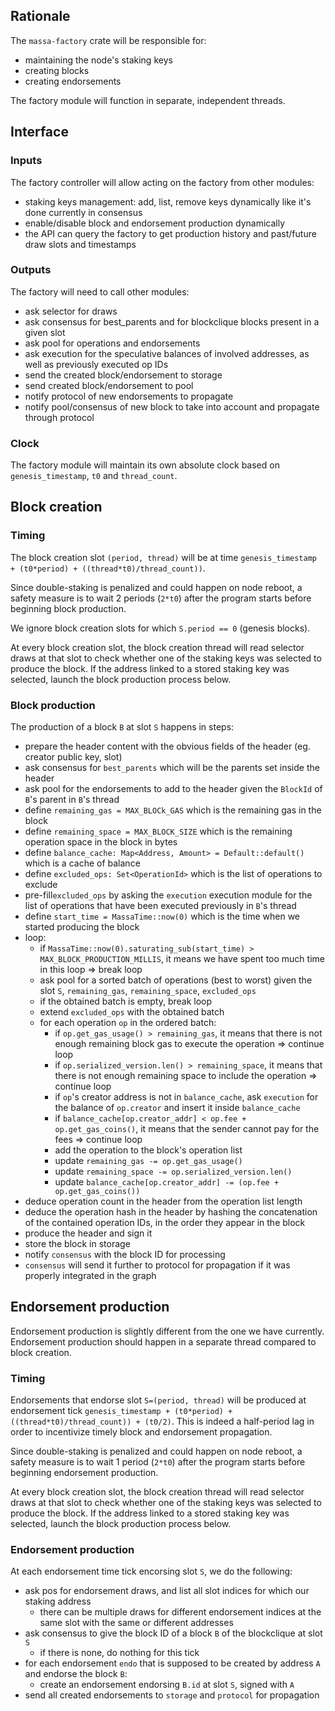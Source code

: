## Rationale

The `massa-factory` crate will be responsible for:
* maintaining the node's staking keys
* creating blocks
* creating endorsements

The factory module will function in separate, independent threads.

## Interface

### Inputs

The factory controller will allow acting on the factory from other modules:
* staking keys management: add, list, remove keys dynamically like it's done currently in consensus
* enable/disable block and endorsement production dynamically
* the API can query the factory to get production history and past/future draw slots and timestamps

### Outputs

The factory will need to call other modules:
* ask selector for draws
* ask consensus for best_parents and for blockclique blocks present in a given slot
* ask pool for operations and endorsements
* ask execution for the speculative balances of involved addresses, as well as previously executed op IDs
* send the created block/endorsement to storage
* send created block/endorsement to pool
* notify protocol of new endorsements to propagate
* notify pool/consensus of new block to take into account and propagate through protocol

### Clock

The factory module will maintain its own absolute clock based on `genesis_timestamp`, `t0` and `thread_count`.

## Block creation

### Timing

The block creation slot `(period, thread)` will be at time `genesis_timestamp + (t0*period) + ((thread*t0)/thread_count))`.

Since double-staking is penalized and could happen on node reboot, a safety measure is to wait 2 periods (`2*t0`) after the program starts before beginning block production.

We ignore block creation slots for which `S.period == 0` (genesis blocks).

At every block creation slot, the block creation thread will read selector draws at that slot to check whether one of the staking keys was selected to produce the block.
If the address linked to a stored staking key was selected, launch the block production process below.

### Block production

The production of a block `B` at slot `S` happens in steps:
* prepare the header content with the obvious fields of the header (eg. creator public key, slot)
* ask consensus for `best_parents` which will be the parents set inside the header
* ask pool for the endorsements to add to the header given the `BlockId` of `B`'s parent in `B`'s thread
* define `remaining_gas = MAX_BLOCk_GAS`  which is the remaining gas in the block
* define `remaining_space = MAX_BLOCK_SIZE` which is the remaining operation space in the block in bytes
* define `balance_cache: Map<Address, Amount> = Default::default()` which is a cache of balance
* define `excluded_ops: Set<OperationId>` which is the list of operations to exclude
* pre-fill`excluded_ops` by asking the `execution` execution module for the list of operations that have been executed previously in `B`'s thread
* define `start_time = MassaTime::now(0)` which is the time when we started producing the block
* loop:
  * if `MassaTime::now(0).saturating_sub(start_time) > MAX_BLOCK_PRODUCTION_MILLIS`, it means we have spent too much time in this loop => break loop
  * ask pool for a sorted batch of operations (best to worst) given the slot `S`, `remaining_gas`, `remaining_space`, `excluded_ops`
  * if the obtained batch is empty, break loop
  * extend `excluded_ops` with the obtained batch
  * for each operation `op` in the ordered batch:
    * if `op.get_gas_usage() > remaining_gas`, it means that there is not enough remaining block gas to execute the operation => continue loop
    * if `op.serialized_version.len() > remaining_space`, it means that there is not enough remaining space to include the operation => continue loop
    * if `op`'s creator address is not in `balance_cache`, ask `execution` for the balance of `op.creator` and insert it inside `balance_cache`
    * if `balance_cache[op.creator_addr] < op.fee + op.get_gas_coins()`, it means that the sender cannot pay for the fees => continue loop
    * add the operation to the block's operation list
    * update `remaining_gas -= op.get_gas_usage()`
    * update `remaining_space -= op.serialized_version.len()`
    * update `balance_cache[op.creator_addr] -= (op.fee + op.get_gas_coins())`
* deduce operation count in the header from the operation list length
* deduce the operation hash in the header by hashing the concatenation of the contained operation IDs, in the order they appear in the block
* produce the header and sign it
* store the block in storage
* notify `consensus` with the block ID for processing
* `consensus` will send it further to protocol for propagation if it was properly integrated in the graph

## Endorsement production

Endorsement production is slightly different from the one we have currently.
Endorsement production should happen in a separate thread compared to block creation.

### Timing


Endorsements that endorse slot `S=(period, thread)` will be produced at endorsement tick `genesis_timestamp + (t0*period) + ((thread*t0)/thread_count)) + (t0/2)`.
This is indeed a half-period lag in order to incentivize timely block and endorsement propagation.

Since double-staking is penalized and could happen on node reboot, a safety measure is to wait 1 period (`2*t0`) after the program starts before beginning endorsement production.

At every block creation slot, the block creation thread will read selector draws at that slot to check whether one of the staking keys was selected to produce the block.
If the address linked to a stored staking key was selected, launch the block production process below.


### Endorsement production

At each endorsement time tick encorsing slot `S`, we do the following:
* ask pos for endorsement draws, and list all slot indices for which our staking address
  * there can be multiple draws for different endorsement indices at the same slot with the same or different addresses 
* ask consensus to give the block ID of a block `B` of the blockclique at slot `S`
  * if there is none, do nothing for this tick
* for each endorsement `endo` that is supposed to be created by address `A` and endorse the block `B`:
  * create an endorsement endorsing `B.id` at slot `S`, signed with `A`
* send all created endorsements to `storage` and `protocol` for propagation

